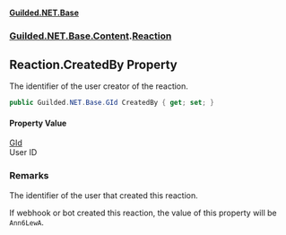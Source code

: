 
#### [Guilded.NET.Base](Guilded_NET_Base 'Guilded.NET.Base')
### [Guilded.NET.Base.Content](Guilded_NET_Base#Guilded_NET_Base_Content 'Guilded.NET.Base.Content').[Reaction](Reaction 'Guilded.NET.Base.Content.Reaction')
## Reaction.CreatedBy Property

The identifier of the user creator of the reaction.
```csharp
public Guilded.NET.Base.GId CreatedBy { get; set; }
```


#### Property Value
[GId](GId 'Guilded.NET.Base.GId')  
User ID

### Remarks
  
The identifier of the user that created this reaction.  
  
If webhook or bot created this reaction, the value of this property will be `Ann6LewA`.